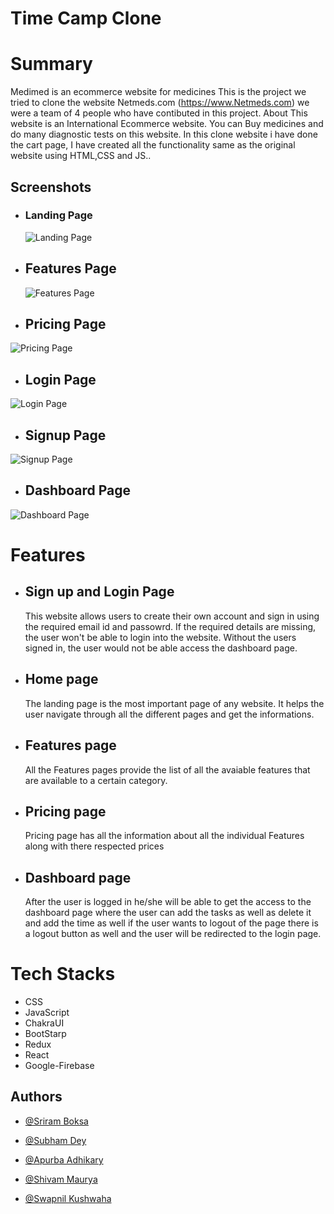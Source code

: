 # Time Camp Clone

# Summary

Medimed is an ecommerce website for medicines This is the project we tried to clone the website Netmeds.com (https://www.Netmeds.com) we were a team of 4 people who have contibuted in this project. About
This website is an International Ecommerce website. You can Buy medicines and do many diagnostic tests on this website. In this clone website i have done the cart page, I have created all the functionality same as the original website using HTML,CSS and JS..
​

## Screenshots

- ### Landing Page

  ![Landing Page](https://i.ibb.co/27bSjG7/Screenshot-254.png)
  ​

- ## Features Page

  ![Features Page](https://i.ibb.co/SPcv0LL/Screenshot-255.png)

- ## Pricing Page

![Pricing Page](https://i.ibb.co/7NpXm7H/Screenshot-256.png)

- ## Login Page

![Login Page](https://i.ibb.co/89BnJrW/Screenshot-257.png)

- ## Signup Page

![Signup Page](https://i.ibb.co/fCsTyZW/Screenshot-258.png)

- ## Dashboard Page

![Dashboard Page](https://i.ibb.co/d07Tw59/Screenshot-259.png)

# Features

- ## Sign up and Login Page
  This website allows users to create their own account and sign in using the required email id and passowrd. If the required details are missing, the user won't be able to login into the website. Without the users signed in, the user would not be able access the dashboard page.
- ## Home page
  The landing page is the most important page of any website. It helps the user navigate through all the different pages and get the informations.
- ## Features page
  All the Features pages provide the list of all the avaiable features that are available to a certain category.
- ## Pricing page
  Pricing page has all the information about all the individual Features along with there respected prices
- ## Dashboard page
  After the user is logged in he/she will be able to get the access to the dashboard page where the user can add the tasks as well as delete it and add the time as well if the user wants to logout of the page there is a logout button as well and the user will be redirected to the login page.
  ​

# Tech Stacks

- CSS
- JavaScript
- ChakraUI
- BootStarp
- Redux
- React
- Google-Firebase

## Authors

- [@Sriram Boksa](https://github.com/ssksds)
- [@Subham Dey](https://github.com/jstgrowup)
- [@Apurba Adhikary](https://github.com/itsApurba)
- [@Shivam Maurya](https://github.com/shivam0626)
- [@Swapnil Kushwaha](https://github.com/Swapnil-kus-1503)

  ​
